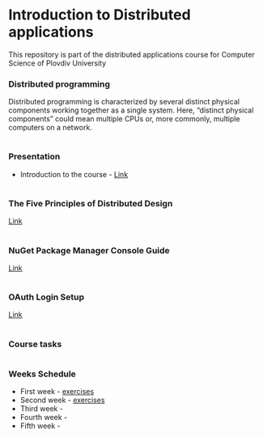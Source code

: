# Introduction to Distributed applications
This repository is part of the distributed applications course for Computer Science of Plovdiv University



### Distributed programming
Distributed programming is characterized by several distinct physical components working together as a single system. Here, “distinct physical components” could mean multiple CPUs or, more commonly, multiple computers on a network.


# 
### Presentation
* Introduction to the course - [Link](https://github.com/pkyurkchiev/distributed-applications-cs/blob/master/presentations/Introduction.pdf)


#
### The Five Principles of Distributed Design
[Link](https://github.com/pkyurkchiev/distributed-applications/tree/master/documentations/doc_1_five-principles.md)


#
### NuGet Package Manager Console Guide
[Link](https://github.com/pkyurkchiev/distributed-applications/tree/master/documentations/doc_2_nuget-console.md)


#
### OAuth Login Setup
[Link](https://github.com/pkyurkchiev/distributed-applications/tree/master/documentations/doc_3_oauth.md)


#
### Course tasks


#
### Weeks Schedule

* First week - [exercises](https://github.com/pkyurkchiev/distributed-applications/tree/master/exercises/week_1)
* Second week - [exercises](https://github.com/pkyurkchiev/distributed-applications/tree/master/exercises/week_2)
* Third week -
* Fourth week -
* Fifth week -
